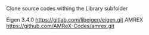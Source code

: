 Clone source codes withing the Library subfolder

Eigen 3.4.0
	https://gitlab.com/libeigen/eigen.git
AMREX
	https://github.com/AMReX-Codes/amrex.git
	